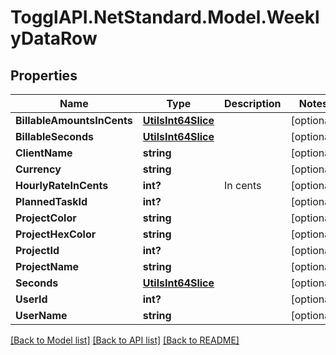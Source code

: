 # TogglAPI.NetStandard.Model.WeeklyDataRow
## Properties

Name | Type | Description | Notes
------------ | ------------- | ------------- | -------------
**BillableAmountsInCents** | [**UtilsInt64Slice**](UtilsInt64Slice.md) |  | [optional] 
**BillableSeconds** | [**UtilsInt64Slice**](UtilsInt64Slice.md) |  | [optional] 
**ClientName** | **string** |  | [optional] 
**Currency** | **string** |  | [optional] 
**HourlyRateInCents** | **int?** | In cents | [optional] 
**PlannedTaskId** | **int?** |  | [optional] 
**ProjectColor** | **string** |  | [optional] 
**ProjectHexColor** | **string** |  | [optional] 
**ProjectId** | **int?** |  | [optional] 
**ProjectName** | **string** |  | [optional] 
**Seconds** | [**UtilsInt64Slice**](UtilsInt64Slice.md) |  | [optional] 
**UserId** | **int?** |  | [optional] 
**UserName** | **string** |  | [optional] 

[[Back to Model list]](../README.md#documentation-for-models) [[Back to API list]](../README.md#documentation-for-api-endpoints) [[Back to README]](../README.md)

